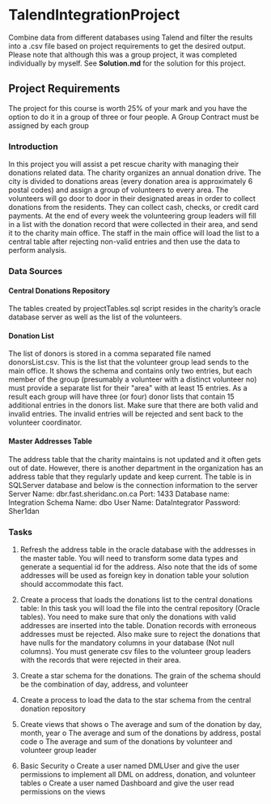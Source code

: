 # TalendIntegrationProject
Combine data from different databases using Talend and filter the results into a .csv file based on project requirements to get the desired output. Please note that although this was a group project, it was completed individually by myself. See **Solution.md** for the solution for this project.

## Project Requirements

The project for this course is worth 25% of your mark and you have the option to do it in a group of three or four people. A Group Contract must be assigned by each group

### Introduction

In this project you will assist a pet rescue charity with managing their donations related data. The charity organizes an annual donation drive. The city is divided to donations areas (every donation area is approximately 6 postal codes) and assign a group of volunteers to every area. The volunteers will go door to door in their designated areas in order to collect donations from the residents. They can collect cash, checks, or credit card payments. At the end of every week the volunteering group leaders will fill in a list with the donation record that were collected in their area, and send it to the charity main office. The staff in the main office will load the list to a central table after rejecting non-valid entries and then use the data to perform analysis.

### Data Sources

#### Central Donations Repository
The tables created by projectTables.sql script resides in the charity’s oracle database server as well as the list of the volunteers.

#### Donation List
The list of donors is stored in a comma separated file named donorsList.csv. This is the list that the volunteer group lead sends to the main office. It shows the schema and contains only two entries, but each member of the group (presumably a volunteer with a distinct volunteer no) must provide a separate list for their "area" with at least 15 entries. As a result each group will have three (or four) donor lists that contain 15 additional entries in the donors list. Make sure that there are both valid and invalid entries. The invalid entries will be rejected and sent back to the volunteer coordinator.

#### Master Addresses Table
The address table that the charity maintains is not updated and it often gets out of date. However, there is another department in the organization has an address table that they regularly update and keep current. The table is in SQLServer database and below is the connection information to the server
Server Name: dbr.fast.sheridanc.on.ca
Port: 1433
Database name: Integration
Schema Name: dbo
User Name: DataIntegrator
Password: Sher1dan

### Tasks

1.	Refresh the address table in the oracle database with the addresses in the master table. You will need to transform some data types and generate a sequential id for the address. Also note that the ids of some addresses will be used as foreign key in donation table your solution should accommodate this fact.

2.	Create a process that loads the donations list to the central donations table: In this task you will load the file into the central repository (Oracle tables). You need to make sure that only the donations with valid addresses are inserted into the table. Donation records with erroneous addresses must be rejected. Also make sure to reject the donations that have nulls for the mandatory columns in your database (Not null columns). You must generate csv files to the volunteer group leaders with the records that were rejected in their area.

3.	Create a star schema for the donations. The grain of the schema should be the combination of day, address, and volunteer

4.	Create a process to load the data to the star schema from the central donation repository

5.	Create views that shows
  o	The average and sum of the donation by day, month, year
  o	The average and sum of the donations by address, postal code
  o	The average and sum of the donations by volunteer and volunteer group leader
  
6.	Basic Security
  o	Create a user named DMLUser and give the user permissions to implement all DML on address, donation, and volunteer tables
  o	Create a user named Dashboard and give the user read permissions on the views

